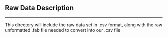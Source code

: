 ## **Raw Data Description**
---
This directory will include the raw data set in .csv format, along with the raw unformatted .fab file needed to convert into our .csv file